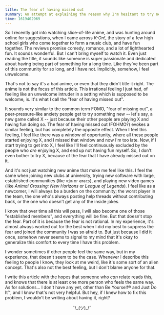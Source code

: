 ```yaml
---
title: The fear of having missed out
summary: An attempt at explaining the reason why I'm hesitant to try new things sometimes.
time: 1619402969
---
```


So I recently got into watching slice-of-life anime, and was hunting around online for suggestions, when I came across *K-On!*, the story of a few high school girls who come together to form a music club, and have fun together. The reviews promise comedy, romance, and a lot of lighthearted fun. It sounds wonderful. But I can't bring myself to watch it. Even just reading the title, it sounds like someone is super passionate and dedicated about having being part of something for a long time. Like they've been part of this community for so long, and I have not. Implicitly, somehow, I feel unwelcome.

That's not to say it's a bad anime, or even that they didn't title it right. The anime is not the focus of this article. This irrational feeling I just had, of feeling like an unwelcome intruder in a setting which is supposed to be welcome, is. It's what I call the "fear of having missed out".

It sounds very similar to the common term FOMO, "fear of missing out", a peer-pressure-like anxiety people get to try something new -- let's say, a new game called X -- just because their other people are playing X and having fun doing so. The fear of having missed out (FOHMO?) evokes a similar feeling, but has completely the opposite effect. When I feel this feeling, I feel like there was a window of opportunity, where all these people started enjoying X, and I missed that window and now I'm too late. Now, if I start trying to get into X, I feel like I'll feel continuously excluded by the people who *are* enjoying X, and end up not having fun myself. So, I don't even bother to try X, because of the fear that I have already missed out on it.

And it's not just watching new anime that make me feel like this. I feel the same when joining new clubs at university, trying new software with large, established communities (like `vim` or `emacs`), and playing new video games (like *Animal Crossing: New Horizons* or *League of Legends*). I feel like as a newcomer, I will always be a burden on the community; the worst player in the team, the one who's always posting help threads without contributing back, or the one who doesn't get any of the inside jokes.

I know that over time all this will pass, I will also become one of those "established members", and everything will be fine. But that doesn't stop the fear. Part of it is because the fear is not rational. In my experience, it's almost always worked out for the best when I did my best to suppress the fear and joined the community I was so afraid to. But just because I did it once, somehow never seems to signal to my mind that it's okay to generalize this comfort to every time I have this problem.

I wonder sometimes if other people feel the same way, but in my experience, that doesn't seem to be the case. Whenever I describe this feeling to people I know, they look at me weird, like it's some sort of an alien concept. That's also not the best feeling, but I don't blame anyone for that.

I write this article with the hopes that someone who *can* relate reads this, and knows that there is at least one more person who feels the same way. As for solutions... I don't have any yet, other than Be Yourself&reg; and Just Do It&trade;, and I know that's not very helpful. But hey, if I knew how to fix this problem, I wouldn't be writing about having it, right?

<center>¯\_(ツ)_/¯</center>
